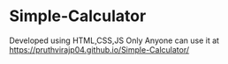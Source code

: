 # Simple-Calculator
Developed using HTML,CSS,JS Only 
Anyone can use it at https://pruthvirajp04.github.io/Simple-Calculator/
